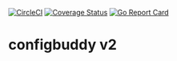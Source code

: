 [![CircleCI](https://circleci.com/gh/yottta/configbuddy.v2.svg?style=shield)](https://circleci.com/gh/yottta/configbuddy.v2)
[![Coverage Status](https://coveralls.io/repos/github/yottta/configbuddy.v2/badge.svg?branch=master)](https://coveralls.io/github/yottta/configbuddy.v2?branch=master)
[![Go Report Card](https://goreportcard.com/badge/github.com/yottta/configbuddy.v2)](https://goreportcard.com/report/github.com/yottta/configbuddy.v2)

# configbuddy v2
